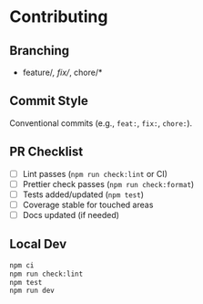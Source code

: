 # Contributing

## Branching
- feature/*, fix/*, chore/*

## Commit Style
Conventional commits (e.g., `feat:`, `fix:`, `chore:`).

## PR Checklist
- [ ] Lint passes (`npm run check:lint` or CI)
- [ ] Prettier check passes (`npm run check:format`)
- [ ] Tests added/updated (`npm test`)
- [ ] Coverage stable for touched areas
- [ ] Docs updated (if needed)

## Local Dev
```bash
npm ci
npm run check:lint
npm test
npm run dev
```